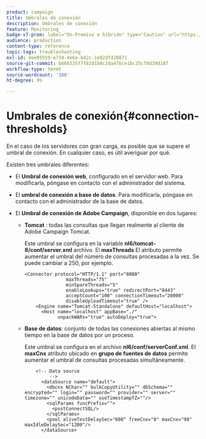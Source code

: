 ```yaml
---
product: campaign
title: Umbrales de conexión
description: Umbrales de conexión
feature: Monitoring
badge-v7-prem: label="On-Premise e híbrido" type="Caution" url="https://experienceleague.adobe.com/docs/campaign-classic/using/installing-campaign-classic/architecture-and-hosting-models/hosting-models-lp/hosting-models.html?lang=es" tooltip="Se aplica solo a implementaciones On-premise e híbridas"
audience: production
content-type: reference
topic-tags: troubleshooting
exl-id: 4ee05559-e719-4e6e-b42c-1e82df428871
source-git-commit: b666535f7f82d1b8c2da4fbce1bc25cf8d39d187
workflow-type: tm+mt
source-wordcount: '168'
ht-degree: 9%

---
```


# Umbrales de conexión{#connection-thresholds}



En el caso de los servidores con gran carga, es posible que se supere el umbral de conexión. En cualquier caso, es útil averiguar por qué.

Existen tres umbrales diferentes:

* El **Umbral de conexión web**, configurado en el servidor web. Para modificarla, póngase en contacto con el administrador del sistema.

* El **umbral de conexión a base de datos**. Para modificarla, póngase en contacto con el administrador de la base de datos.

* El **Umbral de conexión de Adobe Campaign**, disponible en dos lugares:

   * **Tomcat** : todas las consultas que llegan realmente al cliente de Adobe Campaign Tomcat.

     Este umbral se configura en la variable **nl6/tomcat-8/conf/server.xml** archivo. El **maxThreads** El atributo permite aumentar el umbral del número de consultas procesadas a la vez. Se puede cambiar a 250, por ejemplo.

     ```
     <Connector protocol="HTTP/1.1" port="8080"
                    maxThreads="75"
                    minSpareThreads="5"
                    enableLookups="true" redirectPort="8443"
                    acceptCount="100" connectionTimeout="20000"
                    disableUploadTimeout="true" />
         <Engine name="Tomcat-Standalone" defaultHost="localhost">
           <Host name="localhost" appBase="./"
                 unpackWARs="true" autoDeploy="true">
     ```

   * **Base de datos**: conjunto de todas las conexiones abiertas al mismo tiempo en la base de datos por un proceso.

     Este umbral se configura en el archivo **nl6/conf/serverConf.xml**. El **maxCnx** atributo ubicado en **grupo de fuentes de datos** permite aumentar el umbral de consultas procesadas simultáneamente.

     ```
         <!-- Data source
              -->
           <dataSource name="default">
             <dbcnx NChar="" bulkCopyUtility="" dbSchema="" encrypted="" login="" password="" provider="" server="" timezone="" unicodeData="" useTimestampTZ=""/>
             <sqlParams funcPrefix="">
               <postConnectSQL/>
             </sqlParams>
             <pool aliveTestDelaySec="600" freeCnx="0" maxCnx="90" maxIdleDelaySec="1200"/>
           </dataSource>
     ```
